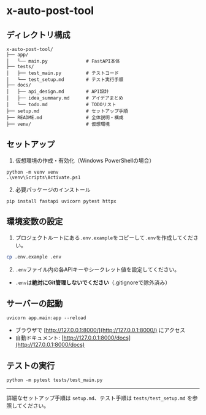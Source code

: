 # x-auto-post-tool

## ディレクトリ構成

```
x-auto-post-tool/
├── app/
│   └── main.py              # FastAPI本体
├── tests/
│   ├── test_main.py         # テストコード
│   └── test_setup.md        # テスト実行手順
├── docs/
│   ├── api_design.md        # API設計
│   ├── idea_summary.md      # アイデアまとめ
│   └── todo.md              # TODOリスト
├── setup.md                 # セットアップ手順
├── README.md                # 全体説明・構成
├── venv/                    # 仮想環境
```

## セットアップ

1. 仮想環境の作成・有効化（Windows PowerShellの場合）
```
python -m venv venv
.\venv\Scripts\Activate.ps1
```

2. 必要パッケージのインストール
```
pip install fastapi uvicorn pytest httpx
```

## 環境変数の設定

1. プロジェクトルートにある`.env.example`をコピーして`.env`を作成してください。

```sh
cp .env.example .env
```

2. `.env`ファイル内の各APIキーやシークレット値を設定してください。

- `.env`は**絶対にGit管理しないでください**（.gitignoreで除外済み）

## サーバーの起動

```
uvicorn app.main:app --reload
```

- ブラウザで [http://127.0.0.1:8000/](http://127.0.0.1:8000/) にアクセス
- 自動ドキュメント: [http://127.0.0.1:8000/docs](http://127.0.0.1:8000/docs)

## テストの実行

```
python -m pytest tests/test_main.py
```

---

詳細なセットアップ手順は `setup.md`、テスト手順は `tests/test_setup.md` を参照してください。 